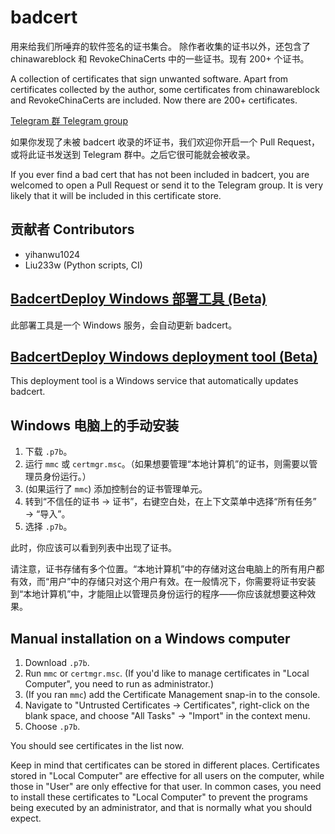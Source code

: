 # badcert

用来给我们所唾弃的软件签名的证书集合。
除作者收集的证书以外，还包含了 chinawareblock 和 RevokeChinaCerts 中的一些证书。现有 200+ 个证书。

A collection of certificates that sign unwanted software.
Apart from certificates collected by the author, some certificates from chinawareblock and RevokeChinaCerts are included. Now there are 200+ certificates.

[Telegram 群 Telegram group](https://t.me/badcert)

如果你发现了未被 badcert 收录的坏证书，我们欢迎你开启一个 Pull Request，或将此证书发送到 Telegram 群中。之后它很可能就会被收录。

If you ever find a bad cert that has not been included in badcert, you are welcomed to open a Pull Request or send it to the Telegram group. It is very likely that it will be included in this certificate store.

## 贡献者 Contributors

- yihanwu1024
- Liu233w (Python scripts, CI)

## [BadcertDeploy Windows 部署工具 (Beta)](https://github.com/yihanwu1024/BadcertDeploy)

此部署工具是一个 Windows 服务，会自动更新 badcert。

## [BadcertDeploy Windows deployment tool (Beta)](https://github.com/yihanwu1024/BadcertDeploy)

This deployment tool is a Windows service that automatically updates badcert.

## Windows 电脑上的手动安装

1. 下载 `.p7b`。
1. 运行 `mmc` 或 `certmgr.msc`。（如果想要管理“本地计算机”的证书，则需要以管理员身份运行。）
1. (如果运行了 `mmc`) 添加控制台的证书管理单元。
1. 转到“不信任的证书 → 证书”，右键空白处，在上下文菜单中选择“所有任务” → “导入”。
1. 选择 `.p7b`。

此时，你应该可以看到列表中出现了证书。

请注意，证书存储有多个位置。“本地计算机”中的存储对这台电脑上的所有用户都有效，而“用户”中的存储只对这个用户有效。在一般情况下，你需要将证书安装到“本地计算机”中，才能阻止以管理员身份运行的程序——你应该就想要这种效果。

## Manual installation on a Windows computer

1. Download `.p7b`.
1. Run `mmc` or `certmgr.msc`. (If you'd like to manage certificates in "Local Computer", you need to run as administrator.)
1. (If you ran `mmc`) add the Certificate Management snap-in to the console.
1. Navigate to "Untrusted Certificates → Certificates", right-click on the blank space, and choose "All Tasks" → "Import" in the context menu.
1. Choose `.p7b`.

You should see certificates in the list now.

Keep in mind that certificates can be stored in different places. Certificates stored in "Local Computer" are effective for all users on the computer, while those in "User" are only effective for that user. In common cases, you need to install these certificates to "Local Computer" to prevent the programs being executed by an administrator, and that is normally what you should expect.
